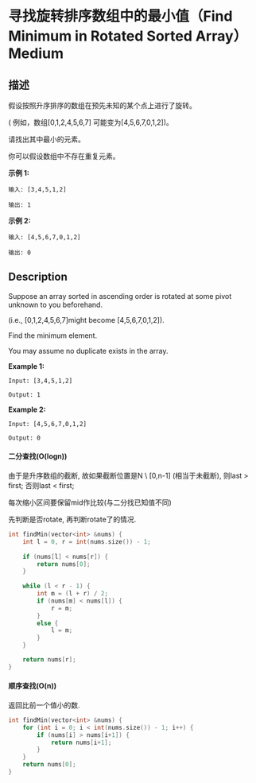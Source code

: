 # 寻找旋转排序数组中的最小值（Find Minimum in Rotated Sorted Array）Medium
## 描述
假设按照升序排序的数组在预先未知的某个点上进行了旋转。

( 例如，数组[0,1,2,4,5,6,7]  可能变为[4,5,6,7,0,1,2])。

请找出其中最小的元素。

你可以假设数组中不存在重复元素。

**示例 1:**
```
输入: [3,4,5,1,2]

输出: 1
```

**示例 2:**
```
输入: [4,5,6,7,0,1,2]

输出: 0
```

## Description
Suppose an array sorted in ascending order is rotated at some pivot unknown to you beforehand.

(i.e., [0,1,2,4,5,6,7]might become [4,5,6,7,0,1,2]).

Find the minimum element.

You may assume no duplicate exists in the array.

**Example 1:**
```
Input: [3,4,5,1,2] 

Output: 1
```

**Example 2:**
```
Input: [4,5,6,7,0,1,2]

Output: 0
```



#### 二分查找(O(logn))

由于是升序数组的截断, 故如果截断位置是N \ [0,n-1] (相当于未截断), 则last > first; 否则last < first;

每次缩小区间要保留mid作比较(与二分找已知值不同)

先判断是否rotate, 再判断rotate了的情况.

```c++
int findMin(vector<int> &nums) {
	int l = 0, r = int(nums.size()) - 1;
	
	if (nums[l] < nums[r]) {
		return nums[0];
	}
	
	while (l < r - 1) {
		int m = (l + r) / 2;
		if (nums[m] < nums[l]) {
			r = m;
		}
		else {
			l = m;
		}
	}

	return nums[r];
}
```

#### 顺序查找(O(n))

返回比前一个值小的数.

```c++
int findMin(vector<int> &nums) {
	for (int i = 0; i < int(nums.size()) - 1; i++) {
		if (nums[i] > nums[i+1]) {
			return nums[i+1];
		}
	}
	return nums[0];
}
```
